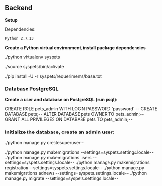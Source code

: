 ## Backend

**Setup**

Dependencies:

    Python 2.7.13

**Create a Python virtual environment, install package dependencies**

./python virtualenv syspets

./source syspets/bin/activate

./pip install -U -r syspets/requeriments/base.txt


### Database PostgreSQL

**Create a user and database on PostgreSQL (run psql):**

CREATE ROLE pets_admin WITH LOGIN PASSWORD 'password';--
CREATE DATABASE pets;--
ALTER DATABASE pets OWNER TO pets_admin;--
GRANT ALL PRIVILEGES ON DATABASE pets TO pets_admin;--


### Initialize the database, create an admin user:

./python manage.py createsuperuser--

./python manage.py makemigrations --settings=syspets.settings.locale--
./python manage.py makemigrations users --settings=syspets.settings.locale--
./python manage.py makemigrations registration --settings=syspets.settings.locale--
./python manage.py makemigrations adnews --settings=syspets.settings.locale--
./python manage.py migrate --settings=syspets.settings.locale--

